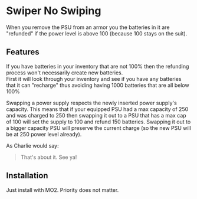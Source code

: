 # Swiper No Swiping
When you remove the PSU from an armor you the batteries in it are "refunded" if the power level is above 100 (because 100 stays on the suit).

## Features
If you have batteries in your inventory that are not 100% then the refunding process won't necessarily create new batteries.  
First it will look through your inventory and see if you have any batteries that it can "recharge" thus avoiding having 1000 batteries that are all below 100%

Swapping a power supply respects the newly inserted power supply's capacity.
This means that if your equipped PSU had a max capacity of 250 and was charged to 250 then swapping it out to a PSU that has a max cap of 100 will set the supply to 100 and refund 150 batteries.
Swapping it out to a bigger capacity PSU will preserve the current charge (so the new PSU will be at 250 power level already).

As Charlie would say:
> That's about it. See ya!

## Installation
Just install with MO2. Priority does not matter.
